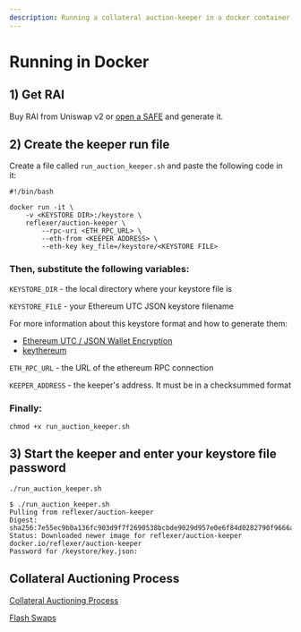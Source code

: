 ```yaml
---
description: Running a collateral auction-keeper in a docker container.
---
```


# Running in Docker

## 1\) Get RAI

Buy RAI from Uniswap v2 or [open a SAFE](https://app.reflexer.finance) and generate it.

## 2\) Create the keeper run file

Create a file called `run_auction_keeper.sh` and paste the following code in it:

```text
#!/bin/bash

docker run -it \
    -v <KEYSTORE DIR>:/keystore \
    reflexer/auction-keeper \
        --rpc-uri <ETH_RPC_URL> \
        --eth-from <KEEPER ADDRESS> \
        --eth-key key_file=/keystore/<KEYSTORE FILE>
```

### Then, substitute the following variables:

`KEYSTORE_DIR` - the local directory where your keystore file is

`KEYSTORE_FILE` - your Ethereum UTC JSON keystore filename

For more information about this keystore format and how to generate them:

* [Ethereum UTC / JSON Wallet Encryption](https://wizardforcel.gitbooks.io/practical-cryptography-for-developers-book/content/symmetric-key-ciphers/ethereum-wallet-encryption.html)
* [keythereum](https://github.com/ethereumjs/keythereum)

`ETH_RPC_URL` - the URL of the ethereum RPC connection

`KEEPER_ADDRESS` - the keeper's address. It must be in a checksummed format

### Finally:

`chmod +x run_auction_keeper.sh`

## 3\) Start the keeper and enter your keystore file password

`./run_auction_keeper.sh`

```text
$ ./run_auction_keeper.sh
Pulling from reflexer/auction-keeper
Digest: sha256:7e55ec9b0a136fc903d9f7f2690538bcbde9029d957e0e6f84d0282790f9666a
Status: Downloaded newer image for reflexer/auction-keeper
docker.io/reflexer/auction-keeper
Password for /keystore/key.json:
```

## Collateral Auctioning Process

[Collateral Auctioning Process](liquidations.md)

[Flash Swaps](flash-swaps.md)

